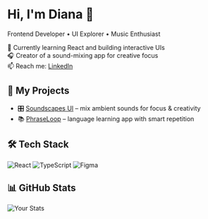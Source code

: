 # Hi, I'm Diana 👋  
Frontend Developer • UI Explorer • Music Enthusiast

🌱 Currently learning React and building interactive UIs  
🎧 Creator of a sound-mixing app for creative focus  
📫 Reach me: [LinkedIn](https://linkedin.com/in/yourusername)

## 🚀 My Projects
- 🎛️ [Soundscapes UI](https://github.com/yourusername/soundscapes) – mix ambient sounds for focus & creativity
- 📚 [PhraseLoop](https://github.com/yourusername/phraseloop) – language learning app with smart repetition

## 🛠️ Tech Stack
![React](https://img.shields.io/badge/React-61DAFB?logo=react&style=for-the-badge)
![TypeScript](https://img.shields.io/badge/TypeScript-3178C6?logo=typescript&style=for-the-badge)
![Figma](https://img.shields.io/badge/Figma-F24E1E?logo=figma&style=for-the-badge)

## 📊 GitHub Stats
![Your Stats](https://github-readme-stats.vercel.app/api?username=yourusername&show_icons=true&theme=dracula)
